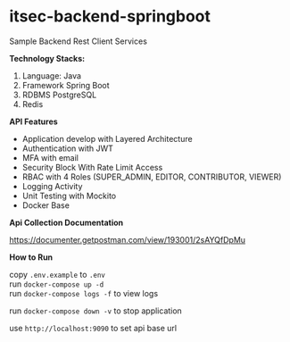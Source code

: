 # itsec-backend-springboot

Sample Backend Rest Client Services 

**Technology Stacks:**
1. Language: Java
2. Framework Spring Boot
3. RDBMS PostgreSQL
4. Redis


**API Features**
- Application develop with Layered Architecture
- Authentication with JWT
- MFA with email
- Security Block With Rate Limit Access
- RBAC with 4 Roles (SUPER_ADMIN, EDITOR, CONTRIBUTOR, VIEWER)
- Logging Activity
- Unit Testing with Mockito
- Docker Base


**Api Collection Documentation**

https://documenter.getpostman.com/view/193001/2sAYQfDpMu

**How to Run**

copy `.env.example` to `.env`   
run `docker-compose up -d`   
run `docker-compose logs -f` to view logs  

run `docker-compose down -v` to stop application   

use `http://localhost:9090` to set api base url 



